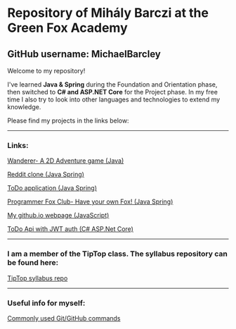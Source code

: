 ﻿# Repository of Mihály Barczi at the Green Fox Academy
## GitHub username: MichaelBarcley

Welcome to my repository!

I've learned **Java & Spring** during the Foundation and Orientation phase, then switched to **C# and ASP.NET Core** for the Project phase.
In my free time I also try to look into other languages and technologies to extend my knowledge.

Please find my projects in the links below:

---

### Links:  
[Wanderer- A 2D Adventure game (Java)](https://github.com/MichaelBarcley/wanderer-java) 

[Reddit clone (Java Spring)](https://github.com/green-fox-academy/MichaelBarcley/tree/master/Java/week-09/day-4)

[ToDo application (Java Spring)](https://github.com/green-fox-academy/MichaelBarcley/tree/master/Java/week-09/day-1/sqldemo)

[Programmer Fox Club- Have your own Fox! (Java Spring)](https://github.com/green-fox-academy/MichaelBarcley/tree/Java/master/week-08/day-5)

[My github.io webpage (JavaScript)](https://michaelbarcley.github.io/)

[ToDo Api with JWT auth (C# ASP.Net Core)](https://github.com/green-fox-academy/MichaelBarcley/tree/master/mypractice-C%23/TodoApi)

---

### I am a member of the TipTop class. The syllabus repository can be found here:  
[TipTop syllabus repo](https://github.com/green-fox-academy/tiptop-syllabus)  

---

### Useful info for myself:  
[Commonly used Git/GitHub commands](https://github.com/green-fox-academy/MichaelBarcley/blob/master/GitHub.md)  
